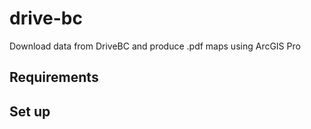 # drive-bc
Download data from DriveBC and produce .pdf maps using ArcGIS Pro

## Requirements

## Set up